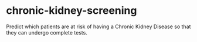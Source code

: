 # chronic-kidney-screening
Predict which patients are at risk of having a Chronic Kidney Disease so that they can undergo complete tests.
